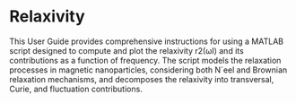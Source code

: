 # Relaxivity
This User Guide provides comprehensive instructions for using a MATLAB script designed to compute and plot the relaxivity r2(ωI) and its contributions as a function of frequency. The script models the relaxation processes in magnetic nanoparticles, considering both N´eel and Brownian relaxation mechanisms, and decomposes the relaxivity into transversal, Curie, and fluctuation contributions.
